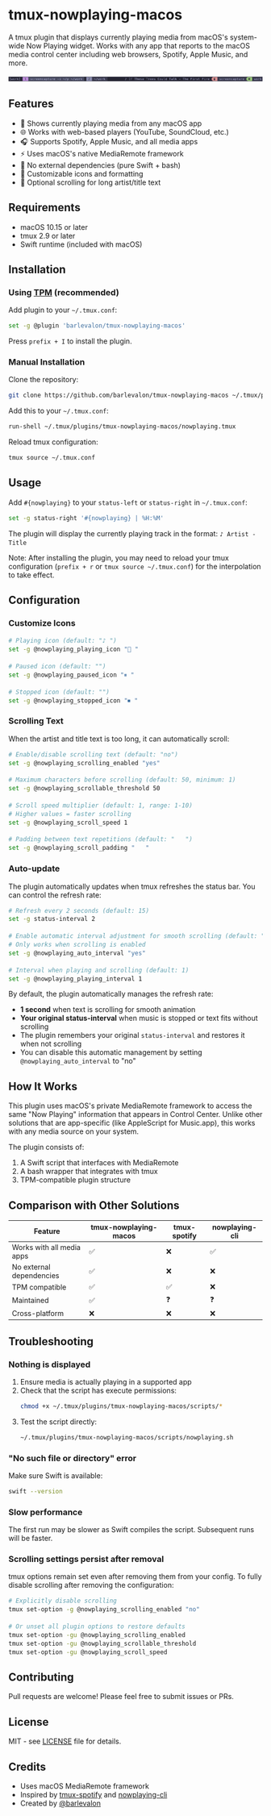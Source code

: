 # tmux-nowplaying-macos

A tmux plugin that displays currently playing media from macOS's system-wide Now Playing widget. Works with any app that reports to the macOS media control center including web browsers, Spotify, Apple Music, and more.

![tmux-nowplaying-macos screenshot](screenshot.png)

## Features

- 🎵 Shows currently playing media from any macOS app
- 🌐 Works with web-based players (YouTube, SoundCloud, etc.)
- 🎧 Supports Spotify, Apple Music, and all media apps
- ⚡ Uses macOS's native MediaRemote framework
- 🎯 No external dependencies (pure Swift + bash)
- 🔧 Customizable icons and formatting
- 📜 Optional scrolling for long artist/title text

## Requirements

- macOS 10.15 or later
- tmux 2.9 or later
- Swift runtime (included with macOS)

## Installation

### Using [TPM](https://github.com/tmux-plugins/tpm) (recommended)

Add plugin to your `~/.tmux.conf`:

```bash
set -g @plugin 'barlevalon/tmux-nowplaying-macos'
```

Press `prefix + I` to install the plugin.

### Manual Installation

Clone the repository:

```bash
git clone https://github.com/barlevalon/tmux-nowplaying-macos ~/.tmux/plugins/tmux-nowplaying-macos
```

Add this to your `~/.tmux.conf`:

```bash
run-shell ~/.tmux/plugins/tmux-nowplaying-macos/nowplaying.tmux
```

Reload tmux configuration:

```bash
tmux source ~/.tmux.conf
```

## Usage

Add `#{nowplaying}` to your `status-left` or `status-right` in `~/.tmux.conf`:

```bash
set -g status-right '#{nowplaying} | %H:%M'
```

The plugin will display the currently playing track in the format: `♪ Artist - Title`

Note: After installing the plugin, you may need to reload your tmux configuration (`prefix + r` or `tmux source ~/.tmux.conf`) for the interpolation to take effect.

## Configuration

### Customize Icons

```bash
# Playing icon (default: "♪ ")
set -g @nowplaying_playing_icon "🎵 "

# Paused icon (default: "")
set -g @nowplaying_paused_icon "⏸ "

# Stopped icon (default: "")
set -g @nowplaying_stopped_icon "⏹ "
```

### Scrolling Text

When the artist and title text is too long, it can automatically scroll:

```bash
# Enable/disable scrolling text (default: "no")
set -g @nowplaying_scrolling_enabled "yes"

# Maximum characters before scrolling (default: 50, minimum: 1)
set -g @nowplaying_scrollable_threshold 50

# Scroll speed multiplier (default: 1, range: 1-10)
# Higher values = faster scrolling
set -g @nowplaying_scroll_speed 1

# Padding between text repetitions (default: "   ")
set -g @nowplaying_scroll_padding "   "
```

### Auto-update

The plugin automatically updates when tmux refreshes the status bar. You can control the refresh rate:

```bash
# Refresh every 2 seconds (default: 15)
set -g status-interval 2

# Enable automatic interval adjustment for smooth scrolling (default: "no")
# Only works when scrolling is enabled
set -g @nowplaying_auto_interval "yes"

# Interval when playing and scrolling (default: 1)
set -g @nowplaying_playing_interval 1
```

By default, the plugin automatically manages the refresh rate:
- **1 second** when text is scrolling for smooth animation
- **Your original status-interval** when music is stopped or text fits without scrolling
- The plugin remembers your original `status-interval` and restores it when not scrolling
- You can disable this automatic management by setting `@nowplaying_auto_interval` to "no"

## How It Works

This plugin uses macOS's private MediaRemote framework to access the same "Now Playing" information that appears in Control Center. Unlike other solutions that are app-specific (like AppleScript for Music.app), this works with any media source on your system.

The plugin consists of:
1. A Swift script that interfaces with MediaRemote
2. A bash wrapper that integrates with tmux
3. TPM-compatible plugin structure

## Comparison with Other Solutions

| Feature | tmux-nowplaying-macos | tmux-spotify | nowplaying-cli |
|---------|----------------------|--------------|----------------|
| Works with all media apps | ✅ | ❌ | ✅ |
| No external dependencies | ✅ | ❌ | ❌ |
| TPM compatible | ✅ | ✅ | ❌ |
| Maintained | ✅ | ❓ | ❓ |
| Cross-platform | ❌ | ❌ | ❌ |

## Troubleshooting

### Nothing is displayed

1. Ensure media is actually playing in a supported app
2. Check that the script has execute permissions:
   ```bash
   chmod +x ~/.tmux/plugins/tmux-nowplaying-macos/scripts/*
   ```
3. Test the script directly:
   ```bash
   ~/.tmux/plugins/tmux-nowplaying-macos/scripts/nowplaying.sh
   ```

### "No such file or directory" error

Make sure Swift is available:
```bash
swift --version
```

### Slow performance

The first run may be slower as Swift compiles the script. Subsequent runs will be faster.

### Scrolling settings persist after removal

tmux options remain set even after removing them from your config. To fully disable scrolling after removing the configuration:

```bash
# Explicitly disable scrolling
tmux set-option -g @nowplaying_scrolling_enabled "no"

# Or unset all plugin options to restore defaults
tmux set-option -gu @nowplaying_scrolling_enabled
tmux set-option -gu @nowplaying_scrollable_threshold
tmux set-option -gu @nowplaying_scroll_speed
```

## Contributing

Pull requests are welcome! Please feel free to submit issues or PRs.

## License

MIT - see [LICENSE](LICENSE) file for details.

## Credits

- Uses macOS MediaRemote framework
- Inspired by [tmux-spotify](https://github.com/robhurring/tmux-spotify) and [nowplaying-cli](https://github.com/kirtan-shah/nowplaying-cli)
- Created by [@barlevalon](https://github.com/barlevalon)